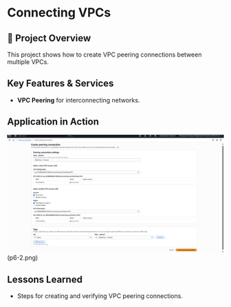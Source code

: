 # Connecting VPCs

## 📌 Project Overview
This project shows how to create VPC peering connections between multiple VPCs.

## Key Features & Services
- **VPC Peering** for interconnecting networks.

## Application in Action
![VPC Peering](p6-1.png) (p6-2.png)

## Lessons Learned
- Steps for creating and verifying VPC peering connections.
